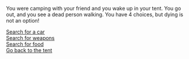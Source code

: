 You were camping with your friend and you wake up in your tent. 
You go out, and you see a dead person walking.
You have 4 choices, but dying is not an option!

[Search for a car](cars/cars.md)  
[Search for weapons](weapons/weapons.md)  
[Search for food](food/food.md)  
[Go back to the tent](tent/tent.md)  

